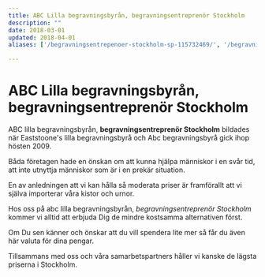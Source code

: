 ```yaml
---
title: ABC Lilla begravningsbyrån, begravningsentreprenör Stockholm
description: ""
date: 2018-03-01
updated: 2018-04-01
aliases: ['/begravningsentrepenoer-stockholm-sp-115732469/', '/begravningsentreprenoer-soedermalm-gamla-stan-norrmalm-oestermalm-vasastan-kungsholmen-bromma-vaellingby-jaerfaella-spanga-sundbyberg-solna-huddinge-botkyrka-danderyd-ekeroe-haninge-jaerfaella-lidingoe-nacka-norrtaelje-nykvarn/']

---
```


# ABC Lilla begravningsbyrån, begravningsentreprenör Stockholm

ABC lilla begravningsbyrån, **begravningsentreprenör Stockholm** bildades när Eaststoone's lilla begravningsbyrå och Abc begravningsbyrå gick ihop hösten 2009.

Båda företagen hade en önskan om att kunna hjälpa människor i en svår tid, att inte utnyttja människor som är i en prekär situation.

En av anledningen att vi kan hålla så moderata priser är framförallt att vi själva importerar våra kistor och urnor.

Hos oss på abc lilla begravningsbyrån, *begravningsentreprenör Stockholm* kommer vi alltid att erbjuda Dig de mindre kostsamma alternativen först.

Om Du sen känner och önskar att du vill spendera lite mer så får du även här valuta för dina pengar.

Tillsammans med oss och våra samarbetspartners håller vi kanske de lägsta priserna i Stockholm.
